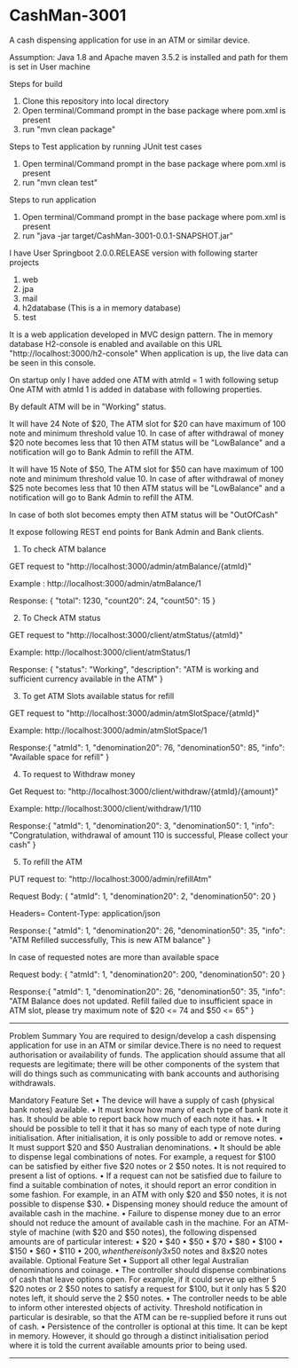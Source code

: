# CashMan-3001
A cash dispensing application for use in an ATM or similar device.

Assumption:
Java 1.8 and Apache maven 3.5.2 is installed and path for them is set in User machine

Steps for build
1. Clone this repository into local directory
2. Open terminal/Command prompt in the base package where pom.xml is present
3. run "mvn clean package"


Steps to Test application by running JUnit test cases
1. Open terminal/Command prompt in the base package where pom.xml is present
2. run "mvn clean test"


Steps to run application
1. Open terminal/Command prompt in the base package where pom.xml is present
2. run "java -jar target/CashMan-3001-0.0.1-SNAPSHOT.jar"


I have User Springboot 2.0.0.RELEASE version with following starter projects
1. web
2. jpa
3. mail
4. h2database (This is a in memory database)
5. test

It is a web application developed in MVC design pattern.
The in memory database H2-console is enabled and available on this URL "http://localhost:3000/h2-console"
When application is up, the live data can be seen in this console.


On startup only I have added one ATM with atmId = 1 with following setup
One ATM with atmId 1 is added in database with following properties.


By default ATM will be in "Working" status.

It will have 24 Note of $20, The ATM slot for $20 can have maximum of 100 note
and minimum threshold value 10. In case of after withdrawal of money $20 note becomes less that 10 then 
ATM status will be "LowBalance" and a notification will go to Bank Admin to refill the ATM.

It will have 15 Note of $50, The ATM slot for $50 can have maximum of 100 note
and minimum threshold value 10. In case of after withdrawal of money $25 note becomes less that 10 then 
ATM status will be "LowBalance" and a notification will go to Bank Admin to refill the ATM.

In case of both slot becomes empty then ATM status will be "OutOfCash"


It expose following REST end points for Bank Admin and Bank clients.

1. To check ATM balance

GET request to "http://localhost:3000/admin/atmBalance/{atmId}"

Example : http://localhost:3000/admin/atmBalance/1

Response: {
    "total": 1230,
    "count20": 24,
    "count50": 15
}


2. To Check ATM status

GET request to "http://localhost:3000/client/atmStatus/{atmId}"

Example: http://localhost:3000/client/atmStatus/1

Response: {
    "status": "Working",
    "description": "ATM is working and sufficient currency available in the ATM"
} 


3. To get ATM Slots available status for refill

GET request to "http://localhost:3000/admin/atmSlotSpace/{atmId}"

Example: http://localhost:3000/admin/atmSlotSpace/1

Response:{
    "atmId": 1,
    "denomination20": 76,
    "denomination50": 85,
    "info": "Available space for refill"
}


4. To request to Withdraw  money

Get Request to: "http://localhost:3000/client/withdraw/{atmId}/{amount}"

Example: http://localhost:3000/client/withdraw/1/110

Response:{
    "atmId": 1,
    "denomination20": 3,
    "denomination50": 1,
    "info": "Congratulation, withdrawal of amount 110 is successful, Please collect your cash"
}


5. To refill the ATM

PUT request to: "http://localhost:3000/admin/refillAtm"

Request Body: {
    "atmId": 1,
    "denomination20": 2,
    "denomination50": 20
}

Headers= Content-Type: application/json


Response:{
    "atmId": 1,
    "denomination20": 26,
    "denomination50": 35,
    "info": "ATM Refilled successfully, This is new ATM balance"
}


In case of requested notes are more than available space

Request body: {
    "atmId": 1,
    "denomination20": 200,
    "denomination50": 20
}

Response:{
    "atmId": 1,
    "denomination20": 26,
    "denomination50": 35,
    "info": "ATM Balance does not updated. Refill failed due to insufficient space in ATM slot, please try maximum note of $20 <= 74  and $50 <= 65"
}


****************************************************************************************************************
Problem Summary
You are required to design/develop a cash dispensing application for use in an ATM or similar device.There is no need to request authorisation or availability of funds. The application should assume that all requests are legitimate; there will be other components of the system that will do things such as communicating with bank accounts and authorising withdrawals.

Mandatory Feature Set
•	The device will have a supply of cash (physical bank notes) available. 
•	It must know how many of each type of bank note it has. It should be able to report back how much of each note it has. 
•	It should be possible to tell it that it has so many of each type of note during initialisation. After initialisation, it is only possible to add or remove notes. 
•	It must support $20 and $50 Australian denominations. 
•	It should be able to dispense legal combinations of notes. For example, a request for $100 can be satisfied by either five $20 notes or 2 $50 notes. It is not required to present a list of options. 
•	If a request can not be satisfied due to failure to find a suitable combination of notes, it should report an error condition in some fashion. For example, in an ATM with only $20 and $50 notes, it is not possible to dispense $30. 
•	Dispensing money should reduce the amount of available cash in the machine. 
•	Failure to dispense money due to an error should not reduce the amount of available cash in the machine. 
For an ATM-style of machine (with $20 and $50 notes), the following dispensed amounts are of particular interest: 
•	$20 
•	$40 
•	$50 
•	$70
•	$80
•	$100 
•	$150 
•	$60 
•	$110 
•	$200, when there is only 3x$50 notes and 8x$20 notes available.
Optional Feature Set
•	Support all other legal Australian denominations and coinage. 
•	The controller should dispense combinations of cash that leave options open. For example, if it could serve up either 5 $20 notes or 2 $50 notes to satisfy a request for $100, but it only has 5 $20 notes left, it should serve the 2 $50 notes. 
•	The controller needs to be able to inform other interested objects of activity. Threshold notification in particular is desirable, so that the ATM can be re-supplied before it runs out of cash. 
•	Persistence of the controller is optional at this time. It can be kept in memory. However, it should go through a distinct initialisation period where it is told the current available amounts prior to being used.
****************************************************************************************************************
